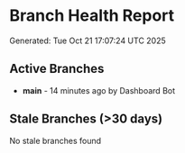 # Branch Health Report
Generated: Tue Oct 21 17:07:24 UTC 2025

## Active Branches
- **main** - 14 minutes ago by Dashboard Bot

## Stale Branches (>30 days)
No stale branches found
